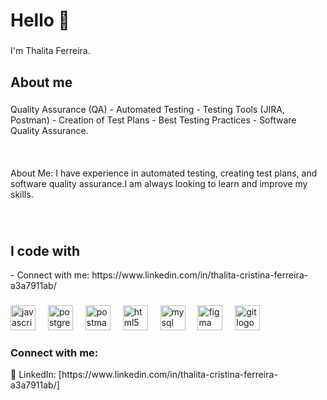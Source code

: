 <h1 align="left">Hello 👋</h1>

###

<p align="left">I'm Thalita Ferreira.</p>

###

<h2 align="left">About me</h2>

###

<p align="left">Quality Assurance (QA) - Automated Testing - Testing Tools (JIRA, Postman) - Creation of Test Plans - Best Testing Practices - Software Quality Assurance.<br><br> <br><br>About Me: I have experience in automated testing, creating test plans, and software quality assurance.I am always looking to learn and improve my skills.</p>

###

<br clear="both">

<h2 align="left">I code with</h2>
- Connect with me: 
https://www.linkedin.com/in/thalita-cristina-ferreira-a3a7911ab/

###

<div align="left">
  <img src="https://cdn.jsdelivr.net/gh/devicons/devicon/icons/javascript/javascript-original.svg" height="40" alt="javascript logo"  />
  <img width="12" />
  <img src="https://cdn.jsdelivr.net/gh/devicons/devicon/icons/postgresql/postgresql-original.svg" height="40" alt="postgresql logo"  />
  <img width="12" />
  <img src="https://skillicons.dev/icons?i=postman" height="40" alt="postman logo"  />
  <img width="12" />
  <img src="https://cdn.simpleicons.org/html5/E34F26" height="40" alt="html5 logo"  />
  <img width="12" />
  <img src="https://cdn.simpleicons.org/mysql/4479A1" height="40" alt="mysql logo"  />
  <img width="12" />
  <img src="https://skillicons.dev/icons?i=figma" height="40" alt="figma logo"  />
  <img width="12" />
  <img src="https://cdn.jsdelivr.net/gh/devicons/devicon/icons/git/git-original.svg" height="40" alt="git logo"  />
</div>

###
<h3 align="left">Connect with me:</h3>
<p align="left">
💼 LinkedIn: [https://www.linkedin.com/in/thalita-cristina-ferreira-a3a7911ab/]
